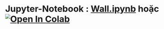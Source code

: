 # Jupyter-Notebook : [Wall.ipynb][1] hoặc [![Open In Colab](https://colab.research.google.com/assets/colab-badge.svg)](https://colab.research.google.com/drive/1Fi43nUM5gOfh5nz2Yy2o36GDKAdeD5vi?usp=sharing)
[1]:https://github.com/danhhuynh25029/CS112.L21/blob/master/Week_6/Wall/Wall.ipynb

